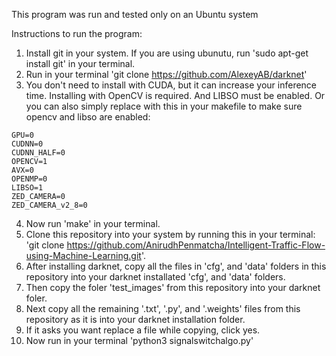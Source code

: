 This program was run and tested only on an Ubuntu system

Instructions to run the program:

1. Install git in your system. If you are using ubunutu, run 'sudo apt-get install git' in your terminal. 
2. Run in your terminal 'git clone https://github.com/AlexeyAB/darknet' 
3. You don't need to install with CUDA, but it can increase your inference time. Installing with OpenCV is required. And LIBSO must be enabled. 
Or you can also simply replace with this in your makefile to make sure opencv and libso are enabled: 
```
GPU=0
CUDNN=0
CUDNN_HALF=0
OPENCV=1
AVX=0
OPENMP=0
LIBSO=1
ZED_CAMERA=0
ZED_CAMERA_v2_8=0
```
4. Now run 'make' in your terminal. 
2. Clone this repository into your system by running this in your terminal: 'git clone https://github.com/AnirudhPenmatcha/Intelligent-Traffic-Flow-using-Machine-Learning.git'.
3. After installing darknet, copy all the files in 'cfg', and 'data' folders in this repository into your darknet installated 'cfg', and 'data' folders. 
4. Then copy the foler 'test_images' from this repository into your darknet foler. 
5. Next copy all the remaining '.txt', '.py', and '.weights' files from this repository as it is into your darknet installation folder.  
6. If it asks you want replace a file while copying, click yes.
7. Now run in your terminal 'python3 signalswitchalgo.py' 
